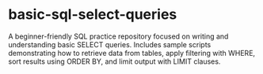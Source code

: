 # basic-sql-select-queries
A beginner-friendly SQL practice repository focused on writing and understanding basic SELECT queries. Includes sample scripts demonstrating how to retrieve data from tables, apply filtering with WHERE, sort results using ORDER BY, and limit output with LIMIT clauses. 
